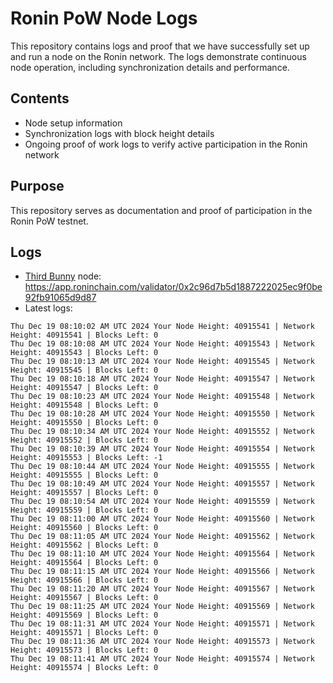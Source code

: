 # Ronin PoW Node Logs

This repository contains logs and proof that we have successfully set up and run a node on the Ronin network. The logs demonstrate continuous node operation, including synchronization details and performance.

## Contents

- Node setup information
- Synchronization logs with block height details
- Ongoing proof of work logs to verify active participation in the Ronin network

## Purpose

This repository serves as documentation and proof of participation in the Ronin PoW testnet.

## Logs

- [Third Bunny](https://thirdbunny.xyz/) node: https://app.roninchain.com/validator/0x2c96d7b5d1887222025ec9f0be92fb91065d9d87
- Latest logs:
```
Thu Dec 19 08:10:02 AM UTC 2024 Your Node Height: 40915541 | Network Height: 40915541 | Blocks Left: 0
Thu Dec 19 08:10:08 AM UTC 2024 Your Node Height: 40915543 | Network Height: 40915543 | Blocks Left: 0
Thu Dec 19 08:10:13 AM UTC 2024 Your Node Height: 40915545 | Network Height: 40915545 | Blocks Left: 0
Thu Dec 19 08:10:18 AM UTC 2024 Your Node Height: 40915547 | Network Height: 40915547 | Blocks Left: 0
Thu Dec 19 08:10:23 AM UTC 2024 Your Node Height: 40915548 | Network Height: 40915548 | Blocks Left: 0
Thu Dec 19 08:10:28 AM UTC 2024 Your Node Height: 40915550 | Network Height: 40915550 | Blocks Left: 0
Thu Dec 19 08:10:34 AM UTC 2024 Your Node Height: 40915552 | Network Height: 40915552 | Blocks Left: 0
Thu Dec 19 08:10:39 AM UTC 2024 Your Node Height: 40915554 | Network Height: 40915553 | Blocks Left: -1
Thu Dec 19 08:10:44 AM UTC 2024 Your Node Height: 40915555 | Network Height: 40915555 | Blocks Left: 0
Thu Dec 19 08:10:49 AM UTC 2024 Your Node Height: 40915557 | Network Height: 40915557 | Blocks Left: 0
Thu Dec 19 08:10:54 AM UTC 2024 Your Node Height: 40915559 | Network Height: 40915559 | Blocks Left: 0
Thu Dec 19 08:11:00 AM UTC 2024 Your Node Height: 40915560 | Network Height: 40915560 | Blocks Left: 0
Thu Dec 19 08:11:05 AM UTC 2024 Your Node Height: 40915562 | Network Height: 40915562 | Blocks Left: 0
Thu Dec 19 08:11:10 AM UTC 2024 Your Node Height: 40915564 | Network Height: 40915564 | Blocks Left: 0
Thu Dec 19 08:11:15 AM UTC 2024 Your Node Height: 40915566 | Network Height: 40915566 | Blocks Left: 0
Thu Dec 19 08:11:20 AM UTC 2024 Your Node Height: 40915567 | Network Height: 40915567 | Blocks Left: 0
Thu Dec 19 08:11:25 AM UTC 2024 Your Node Height: 40915569 | Network Height: 40915569 | Blocks Left: 0
Thu Dec 19 08:11:31 AM UTC 2024 Your Node Height: 40915571 | Network Height: 40915571 | Blocks Left: 0
Thu Dec 19 08:11:36 AM UTC 2024 Your Node Height: 40915573 | Network Height: 40915573 | Blocks Left: 0
Thu Dec 19 08:11:41 AM UTC 2024 Your Node Height: 40915574 | Network Height: 40915574 | Blocks Left: 0
```
